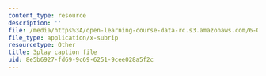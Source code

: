 ```yaml
---
content_type: resource
description: ''
file: /media/https%3A/open-learning-course-data-rc.s3.amazonaws.com/6-006-introduction-to-algorithms-fall-2011/8e5b6927fd699c6962519cee028a5f2c_mQSp6VmfakA.srt
file_type: application/x-subrip
resourcetype: Other
title: 3play caption file
uid: 8e5b6927-fd69-9c69-6251-9cee028a5f2c
---
```

